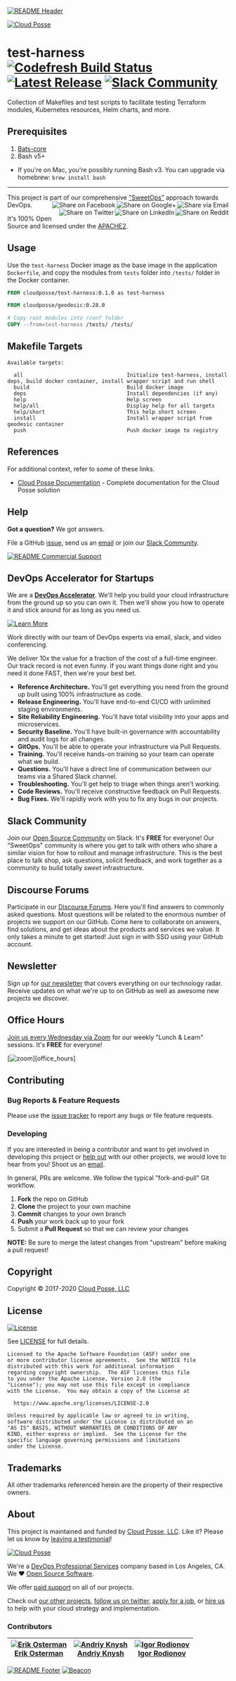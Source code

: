 <!-- 














  ** DO NOT EDIT THIS FILE
  ** 
  ** This file was automatically generated by the `build-harness`. 
  ** 1) Make all changes to `README.yaml` 
  ** 2) Run `make init` (you only need to do this once)
  ** 3) Run`make readme` to rebuild this file. 
  **
  ** (We maintain HUNDREDS of open source projects. This is how we maintain our sanity.)
  **















  -->
[![README Header][readme_header_img]][readme_header_link]

[![Cloud Posse][logo]](https://cpco.io/homepage)

# test-harness [![Codefresh Build Status](https://g.codefresh.io/api/badges/pipeline/cloudposse/cloudposse%2Ftest-harness%2Ftest-harness?type=cf-1)](https://g.codefresh.io/public/accounts/cloudposse/pipelines/cloudposse/test-harness/test-harness) [![Latest Release](https://img.shields.io/github/release/cloudposse/test-harness.svg)](https://github.com/cloudposse/test-harness/releases/latest) [![Slack Community](https://slack.cloudposse.com/badge.svg)](https://slack.cloudposse.com)


Collection of Makefiles and test scripts to facilitate testing Terraform modules, Kubernetes resources, Helm charts, and more.

## Prerequisites

1. [Bats-core](https://github.com/bats-core/bats-core)
1. Bash v5+
  - If you're on Mac, you're possibly running Bash v3. You can upgrade via homebrew: `brew install bash`


---

This project is part of our comprehensive ["SweetOps"](https://cpco.io/sweetops) approach towards DevOps. 
[<img align="right" title="Share via Email" src="https://docs.cloudposse.com/images/ionicons/ios-email-outline-2.0.1-16x16-999999.svg"/>][share_email]
[<img align="right" title="Share on Google+" src="https://docs.cloudposse.com/images/ionicons/social-googleplus-outline-2.0.1-16x16-999999.svg" />][share_googleplus]
[<img align="right" title="Share on Facebook" src="https://docs.cloudposse.com/images/ionicons/social-facebook-outline-2.0.1-16x16-999999.svg" />][share_facebook]
[<img align="right" title="Share on Reddit" src="https://docs.cloudposse.com/images/ionicons/social-reddit-outline-2.0.1-16x16-999999.svg" />][share_reddit]
[<img align="right" title="Share on LinkedIn" src="https://docs.cloudposse.com/images/ionicons/social-linkedin-outline-2.0.1-16x16-999999.svg" />][share_linkedin]
[<img align="right" title="Share on Twitter" src="https://docs.cloudposse.com/images/ionicons/social-twitter-outline-2.0.1-16x16-999999.svg" />][share_twitter]




It's 100% Open Source and licensed under the [APACHE2](LICENSE).













## Usage



Use the `test-harness` Docker image as the base image in the application `Dockerfile`, and copy the modules from `tests` folder into `/tests/` folder in the Docker container.

```dockerfile
FROM cloudposse/test-harness:0.1.0 as test-harness

FROM cloudposse/geodesic:0.28.0

# Copy root modules into /conf folder
COPY --from=test-harness /tests/ /tests/
```






## Makefile Targets
```
Available targets:

  all                                 Initialize test-harness, install deps, build docker container, install wrapper script and run shell
  build                               Build docker image
  deps                                Install dependencies (if any)
  help                                Help screen
  help/all                            Display help for all targets
  help/short                          This help short screen
  install                             Install wrapper script from geodesic container
  push                                Push docker image to registry

```




## References

For additional context, refer to some of these links. 

- [Cloud Posse Documentation](https://docs.cloudposse.com) - Complete documentation for the Cloud Posse solution


## Help

**Got a question?** We got answers. 

File a GitHub [issue](https://github.com/cloudposse/test-harness/issues), send us an [email][email] or join our [Slack Community][slack].

[![README Commercial Support][readme_commercial_support_img]][readme_commercial_support_link]

## DevOps Accelerator for Startups


We are a [**DevOps Accelerator**][commercial_support]. We'll help you build your cloud infrastructure from the ground up so you can own it. Then we'll show you how to operate it and stick around for as long as you need us. 

[![Learn More](https://img.shields.io/badge/learn%20more-success.svg?style=for-the-badge)][commercial_support]

Work directly with our team of DevOps experts via email, slack, and video conferencing.

We deliver 10x the value for a fraction of the cost of a full-time engineer. Our track record is not even funny. If you want things done right and you need it done FAST, then we're your best bet.

- **Reference Architecture.** You'll get everything you need from the ground up built using 100% infrastructure as code.
- **Release Engineering.** You'll have end-to-end CI/CD with unlimited staging environments.
- **Site Reliability Engineering.** You'll have total visibility into your apps and microservices.
- **Security Baseline.** You'll have built-in governance with accountability and audit logs for all changes.
- **GitOps.** You'll be able to operate your infrastructure via Pull Requests.
- **Training.** You'll receive hands-on training so your team can operate what we build.
- **Questions.** You'll have a direct line of communication between our teams via a Shared Slack channel.
- **Troubleshooting.** You'll get help to triage when things aren't working.
- **Code Reviews.** You'll receive constructive feedback on Pull Requests.
- **Bug Fixes.** We'll rapidly work with you to fix any bugs in our projects.

## Slack Community

Join our [Open Source Community][slack] on Slack. It's **FREE** for everyone! Our "SweetOps" community is where you get to talk with others who share a similar vision for how to rollout and manage infrastructure. This is the best place to talk shop, ask questions, solicit feedback, and work together as a community to build totally *sweet* infrastructure.

## Discourse Forums

Participate in our [Discourse Forums][discourse]. Here you'll find answers to commonly asked questions. Most questions will be related to the enormous number of projects we support on our GitHub. Come here to collaborate on answers, find solutions, and get ideas about the products and services we value. It only takes a minute to get started! Just sign in with SSO using your GitHub account.

## Newsletter

Sign up for [our newsletter][newsletter] that covers everything on our technology radar.  Receive updates on what we're up to on GitHub as well as awesome new projects we discover. 

## Office Hours

[Join us every Wednesday via Zoom][office_hours] for our weekly "Lunch & Learn" sessions. It's **FREE** for everyone! 

[![zoom](https://img.cloudposse.com/fit-in/200x200/https://cloudposse.com/wp-content/uploads/2019/08/Powered-by-Zoom.png")][office_hours]

## Contributing

### Bug Reports & Feature Requests

Please use the [issue tracker](https://github.com/cloudposse/test-harness/issues) to report any bugs or file feature requests.

### Developing

If you are interested in being a contributor and want to get involved in developing this project or [help out](https://cpco.io/help-out) with our other projects, we would love to hear from you! Shoot us an [email][email].

In general, PRs are welcome. We follow the typical "fork-and-pull" Git workflow.

 1. **Fork** the repo on GitHub
 2. **Clone** the project to your own machine
 3. **Commit** changes to your own branch
 4. **Push** your work back up to your fork
 5. Submit a **Pull Request** so that we can review your changes

**NOTE:** Be sure to merge the latest changes from "upstream" before making a pull request!


## Copyright

Copyright © 2017-2020 [Cloud Posse, LLC](https://cpco.io/copyright)



## License 

[![License](https://img.shields.io/badge/License-Apache%202.0-blue.svg)](https://opensource.org/licenses/Apache-2.0) 

See [LICENSE](LICENSE) for full details.

    Licensed to the Apache Software Foundation (ASF) under one
    or more contributor license agreements.  See the NOTICE file
    distributed with this work for additional information
    regarding copyright ownership.  The ASF licenses this file
    to you under the Apache License, Version 2.0 (the
    "License"); you may not use this file except in compliance
    with the License.  You may obtain a copy of the License at

      https://www.apache.org/licenses/LICENSE-2.0

    Unless required by applicable law or agreed to in writing,
    software distributed under the License is distributed on an
    "AS IS" BASIS, WITHOUT WARRANTIES OR CONDITIONS OF ANY
    KIND, either express or implied.  See the License for the
    specific language governing permissions and limitations
    under the License.









## Trademarks

All other trademarks referenced herein are the property of their respective owners.

## About

This project is maintained and funded by [Cloud Posse, LLC][website]. Like it? Please let us know by [leaving a testimonial][testimonial]!

[![Cloud Posse][logo]][website]

We're a [DevOps Professional Services][hire] company based in Los Angeles, CA. We ❤️  [Open Source Software][we_love_open_source].

We offer [paid support][commercial_support] on all of our projects.  

Check out [our other projects][github], [follow us on twitter][twitter], [apply for a job][jobs], or [hire us][hire] to help with your cloud strategy and implementation.



### Contributors

|  [![Erik Osterman][osterman_avatar]][osterman_homepage]<br/>[Erik Osterman][osterman_homepage] | [![Andriy Knysh][aknysh_avatar]][aknysh_homepage]<br/>[Andriy Knysh][aknysh_homepage] | [![Igor Rodionov][goruha_avatar]][goruha_homepage]<br/>[Igor Rodionov][goruha_homepage] |
|---|---|---|

  [osterman_homepage]: https://github.com/osterman
  [osterman_avatar]: https://img.cloudposse.com/150x150/https://github.com/osterman.png
  [aknysh_homepage]: https://github.com/aknysh
  [aknysh_avatar]: https://img.cloudposse.com/150x150/https://github.com/aknysh.png
  [goruha_homepage]: https://github.com/goruha
  [goruha_avatar]: https://img.cloudposse.com/150x150/https://github.com/goruha.png

[![README Footer][readme_footer_img]][readme_footer_link]
[![Beacon][beacon]][website]

  [logo]: https://cloudposse.com/logo-300x69.svg
  [docs]: https://cpco.io/docs?utm_source=github&utm_medium=readme&utm_campaign=cloudposse/test-harness&utm_content=docs
  [website]: https://cpco.io/homepage?utm_source=github&utm_medium=readme&utm_campaign=cloudposse/test-harness&utm_content=website
  [github]: https://cpco.io/github?utm_source=github&utm_medium=readme&utm_campaign=cloudposse/test-harness&utm_content=github
  [jobs]: https://cpco.io/jobs?utm_source=github&utm_medium=readme&utm_campaign=cloudposse/test-harness&utm_content=jobs
  [hire]: https://cpco.io/hire?utm_source=github&utm_medium=readme&utm_campaign=cloudposse/test-harness&utm_content=hire
  [slack]: https://cpco.io/slack?utm_source=github&utm_medium=readme&utm_campaign=cloudposse/test-harness&utm_content=slack
  [linkedin]: https://cpco.io/linkedin?utm_source=github&utm_medium=readme&utm_campaign=cloudposse/test-harness&utm_content=linkedin
  [twitter]: https://cpco.io/twitter?utm_source=github&utm_medium=readme&utm_campaign=cloudposse/test-harness&utm_content=twitter
  [testimonial]: https://cpco.io/leave-testimonial?utm_source=github&utm_medium=readme&utm_campaign=cloudposse/test-harness&utm_content=testimonial
  [office_hours]: https://cloudposse.com/office-hours?utm_source=github&utm_medium=readme&utm_campaign=cloudposse/test-harness&utm_content=office_hours
  [newsletter]: https://cpco.io/newsletter?utm_source=github&utm_medium=readme&utm_campaign=cloudposse/test-harness&utm_content=newsletter
  [discourse]: https://ask.sweetops.com/?utm_source=github&utm_medium=readme&utm_campaign=cloudposse/test-harness&utm_content=discourse
  [email]: https://cpco.io/email?utm_source=github&utm_medium=readme&utm_campaign=cloudposse/test-harness&utm_content=email
  [commercial_support]: https://cpco.io/commercial-support?utm_source=github&utm_medium=readme&utm_campaign=cloudposse/test-harness&utm_content=commercial_support
  [we_love_open_source]: https://cpco.io/we-love-open-source?utm_source=github&utm_medium=readme&utm_campaign=cloudposse/test-harness&utm_content=we_love_open_source
  [terraform_modules]: https://cpco.io/terraform-modules?utm_source=github&utm_medium=readme&utm_campaign=cloudposse/test-harness&utm_content=terraform_modules
  [readme_header_img]: https://cloudposse.com/readme/header/img
  [readme_header_link]: https://cloudposse.com/readme/header/link?utm_source=github&utm_medium=readme&utm_campaign=cloudposse/test-harness&utm_content=readme_header_link
  [readme_footer_img]: https://cloudposse.com/readme/footer/img
  [readme_footer_link]: https://cloudposse.com/readme/footer/link?utm_source=github&utm_medium=readme&utm_campaign=cloudposse/test-harness&utm_content=readme_footer_link
  [readme_commercial_support_img]: https://cloudposse.com/readme/commercial-support/img
  [readme_commercial_support_link]: https://cloudposse.com/readme/commercial-support/link?utm_source=github&utm_medium=readme&utm_campaign=cloudposse/test-harness&utm_content=readme_commercial_support_link
  [share_twitter]: https://twitter.com/intent/tweet/?text=test-harness&url=https://github.com/cloudposse/test-harness
  [share_linkedin]: https://www.linkedin.com/shareArticle?mini=true&title=test-harness&url=https://github.com/cloudposse/test-harness
  [share_reddit]: https://reddit.com/submit/?url=https://github.com/cloudposse/test-harness
  [share_facebook]: https://facebook.com/sharer/sharer.php?u=https://github.com/cloudposse/test-harness
  [share_googleplus]: https://plus.google.com/share?url=https://github.com/cloudposse/test-harness
  [share_email]: mailto:?subject=test-harness&body=https://github.com/cloudposse/test-harness
  [beacon]: https://ga-beacon.cloudposse.com/UA-76589703-4/cloudposse/test-harness?pixel&cs=github&cm=readme&an=test-harness

